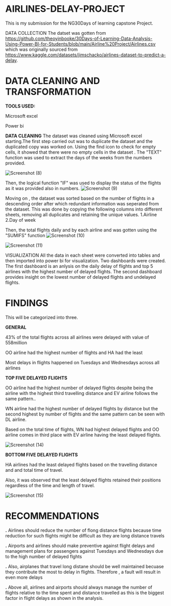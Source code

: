 # AIRLINES-DELAY-PROJECT
This is my submission for the NG30Days of learning capstone Project.

DATA COLLECTION
The datset was gotten from https://github.com/theoyinbooke/30Days-of-Learning-Data-Analysis-Using-Power-BI-for-Students/blob/main/Airline%20Project/Airlines.csv which was originally sourced from https://www.kaggle.com/datasets/jimschacko/airlines-dataset-to-predict-a-delay. 

# DATA CLEANING AND TRANSFORMATION

**TOOLS USED:**

Microsoft excel

Power bi

**DATA CLEANING**
The dataset was cleaned using Microsoft excel starting.The first step carried out was to duplicate the dataset and the duplicated copy was worked on. Using the find icon to check for empty cells, it showed that there were no empty cells in the dataset . The "TEXT" function was used to extract the days of the weeks from the numbers provided.

![Screenshot (8)](https://user-images.githubusercontent.com/107184353/179972377-923bea22-f7fd-48d0-865e-0094437cfe0f.png)

Then, the logical function "IF" was used to display the status of the flights as it was provided also in numbers.
![Screenshot (9)](https://user-images.githubusercontent.com/107184353/179972664-f644ac65-bf53-41ff-a75c-0683f45496ee.png)

Moving on , the dataset was sorted based on the number of flights in a descending order after which redundant information was seperated from the dataset. This was done by copying the following columns into different sheets, removing all duplicates and retaining the unique values.
1.Airline
2.Day of week

Then, the total flights daily and by each airline and was gotten using the "SUMIFS" function
![Screenshot (10)](https://user-images.githubusercontent.com/107184353/179973920-1616ec2e-739d-4d08-b634-9c235569e8fd.png)

![Screenshot (11)](https://user-images.githubusercontent.com/107184353/179973929-6a032e5e-41ac-41dc-bc63-848e964c8bce.png)

VISUALIZATION
All the data in each sheet were converted into tables and then imported into power bi for visualization. Two dashboards were created. The first dashboard is an anlysis on the daily delay of flights and  top 5 airlines with the  highest number of delayed flights. The second dashboard provides insight on the lowest number of delayed flights and undelayed flights.

# FINDINGS
This will be categorized into three.

**GENERAL**

 43% of the total flights across all airlines were delayed with value of 558million
 
 OO airline had the highest number of flights and HA had the least

Most delays in flights happened on Tuesdays and Wednesdays across all airlines
 
**TOP FIVE DELAYED FLIGHTS**

OO airline had the highest number of delayed flights despite being the airline with the highest third travelling distance and EV airline follows the same pattern..

WN airline had the highest number of delayed flights by distance but the second highest by number of flights and the same pattern can be seen with DL airline.

Based on the total time of flights, WN had highest delayed flights and OO airline comes in third place with EV airline having the least delayed flights.

![Screenshot (14)](https://user-images.githubusercontent.com/107184353/179991899-12b4d0be-29aa-40e5-8f74-e6e6b83fa9b2.png)

**BOTTOM FIVE DELAYED FLIGHTS**

HA airlines had the least delayed flights based on the travelling distance and and total time of travel.

Also, it was observed that the least delayed flights retained their positions regardless of the time and length of travel.

![Screenshot (15)](https://user-images.githubusercontent.com/107184353/179992205-b6d626c0-4780-4dc8-8e47-985ab89d560a.png)

# RECOMMENDATIONS
**.** Airlines should reduce the number of flong distance flights because time reduction for such flights might be difficult as they are long distance travels

**.** Airports and airlines should make preventive against flight delays and management plans for passengers  against Tuesdays and Wednesdays due to the high number of  delayed flghts

**.** Also, airplanes that travel long distane should be well maintained becuase they contribute the most to delay in flights. Therefore , a fault will result in even        more delays

**.** Above all, airlines and airports should always manage the number of flights relative to the time spent and distance travelled as this is the biggest factor in flight delays as shown in the analysis.





 
